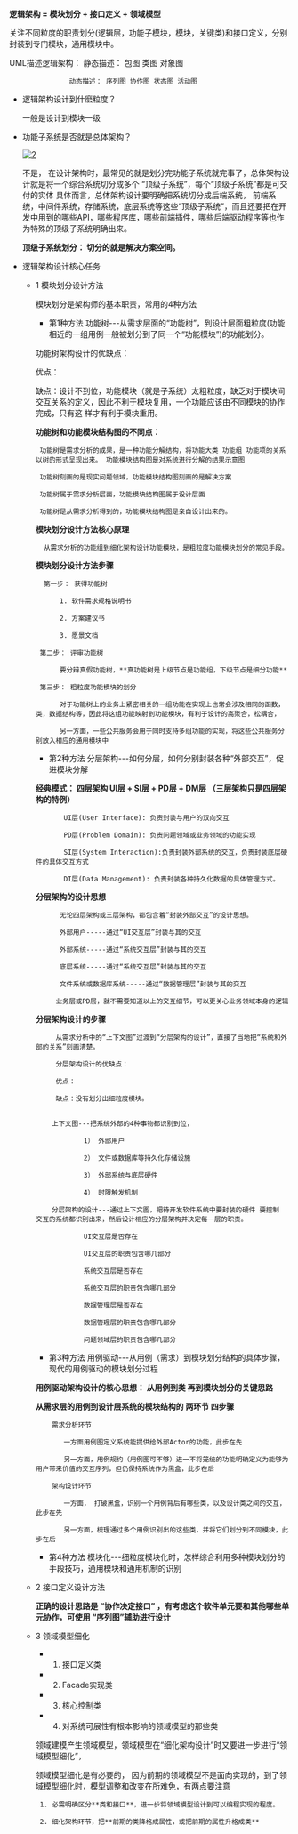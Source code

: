 **逻辑架构 = 模块划分 + 接口定义 + 领域模型**

关注不同粒度的职责划分(逻辑层，功能子模块，模块，关键类)和接口定义，分别封装到专门模块，通用模块中。

UML描述逻辑架构：   静态描述： 包图  类图  对象图

                   动态描述： 序列图 协作图 状态图 活动图
                   
* 逻辑架构设计到什麽粒度？
    
  一般是设计到模块一级
  
* 功能子系统是否就是总体架构？

  <a href="https://ibb.co/HpDw63d"><img src="https://i.ibb.co/mFCZkg8/2.png" alt="2" border="0"></a>
    
  不是， 在设计架构时，最常见的就是划分完功能子系统就完事了，总体架构设计就是将一个综合系统切分成多个 “顶级子系统”，每个“顶级子系统”都是可交付的实体
  具体而言，总体架构设计要明确把系统切分成后端系统， 前端系统，中间件系统，存储系统，底层系统等这些“顶级子系统”，而且还要把在开发中用到的哪些API，哪些程序库，哪些前端插件，哪些后端驱动程序等也作为特殊的顶级子系统明确出来。

  **顶级子系统划分： 切分的就是解决方案空间。**


* 逻辑架构设计核心任务

  * 1  模块划分设计方法
  
       模块划分是架构师的基本职责，常用的4种方法
      
       * 第1种方法 功能树---从需求层面的“功能树”，到设计层面粗粒度(功能相近的一组用例一般被划分到了同一个“功能模块”)的功能划分。
       
       功能树架构设计的优缺点：
       
       优点：
       
       缺点：设计不到位，功能模块（就是子系统）太粗粒度，缺乏对于模块间交互关系的定义，因此不利于模块复用，一个功能应该由不同模块的协作完成，只有这
             样才有利于模块重用。
       

       **功能树和功能模块结构图的不同点：**
      
         功能树是需求分析的成果，是一种功能分解结构，将功能大类 功能组 功能项的关系以树的形式呈现出来。 功能模块结构图是对系统进行分解的结果示意图
         
         功能树刻画的是现实问题领域，功能模块结构图刻画的是解决方案
         
         功能树属于需求分析层面，功能模块结构图属于设计层面
         
         功能树是从需求分析得到的，功能模块结构图是亲自设计出来的。
      
       **模块划分设计方法核心原理**
     
          从需求分析的功能组到细化架构设计功能模块，是粗粒度功能模块划分的常见手段。      
      
       **模块划分设计方法步骤**
      
          第一步： 获得功能树
      
              1. 软件需求规格说明书
              
              2. 方案建议书
              
              3. 愿景文档
              
         第二步： 评审功能树
      
              要分辩真假功能树，**真功能树是上级节点是功能组，下级节点是细分功能**
              
         第三步： 粗粒度功能模块的划分
      
              对于功能树上的业务上紧密相关的一组功能在实现上也常会涉及相同的函数，类，数据结构等，因此将这组功能映射到功能模块，有利于设计的高聚合，松耦合，
      
              另一方面，一些公共服务会用于同时支持多组功能的实现，将这些公共服务分别放入相应的通用模块中
      
       * 第2种方法 分层架构---如何分层，如何分别封装各种“外部交互”，促进模块分解
         
       **经典模式： 四层架构 UI层 + SI层 + PD层 + DM层 （三层架构只是四层架构的特例）**
         
               UI层(User Interface): 负责封装与用户的双向交互
                   
               PD层(Problem Domain): 负责问题领域或业务领域的功能实现
                   
               SI层(System Interaction):负责封装外部系统的交互，负责封装底层硬件的具体交互方式
                   
               DI层(Data Management): 负责封装各种持久化数据的具体管理方式。
         
       **分层架构的设计思想**
         
              无论四层架构或三层架构，都包含着“封装外部交互”的设计思想。
              
              外部用户-----通过“UI交互层”封装与其的交互
            
              外部系统-----通过“系统交互层”封装与其的交互
         
              底层系统-----通过“系统交互层”封装与其的交互       
              
              文件系统或数据库系统-----通过“数据管理层”封装与其的交互              
         
             业务层或PD层，就不需要知道以上的交互细节，可以更关心业务领域本身的逻辑
         
       **分层架构设计的步骤**
             
             从需求分析中的“上下文图”过渡到“分层架构的设计”，直接了当地把“系统和外部的关系”刻画清楚。
             
             分层架构设计的优缺点：
             
             优点：
             
             缺点：没有划分出细粒度模块。
             
             
            上下文图---把系统外部的4种事物都识别到位，
              
                    1） 外部用户
                    
                    2） 文件或数据库等持久化存储设施
                    
                    3） 外部系统与底层硬件
                    
                    4） 时限触发机制
                    
            分层架构的设计---通过上下文图，把待开发软件系统中要封装的硬件 要控制 交互的系统都识别出来，然后设计相应的分层架构并决定每一层的职责。
            
                    UI交互层是否存在
                    
                    UI交互层的职责包含哪几部分
                    
                    系统交互层是否存在
                    
                    系统交互层的职责包含哪几部分
                    
                    数据管理层是否存在
                    
                    数据管理层的职责包含哪几部分  
                    
                    问题领域层的职责包含哪几部分 
                    
         
       * 第3种方法 用例驱动---从用例（需求）到模块划分结构的具体步骤，现代的用例驱动的模块划分过程
       
       **用例驱动架构设计的核心思想： 从用例到类 再到模块划分的关键思路**
       
       **从需求层的用例到设计层系统的模块结构的 两环节 四步骤**
       
            需求分析环节
              
               一方面用例图定义系统能提供给外部Actor的功能，此步在先
               
               另一方面，用例规约（用例图可不够）进一不将笼统的功能明确定义为能够为用户带来价值的交互序列，但仍保持系统作为黑盒，此步在后
            
            架构设计环节
            
               一方面， 打破黑盒，识别一个用例背后有哪些类，以及设计类之间的交互，此步在先
               
               另一方面，梳理通过多个用例识别出的这些类，并将它们划分到不同模块，此步在后
         
       * 第4种方法 模块化---细粒度模块化时，怎样综合利用多种模块划分的手段技巧，通用模块和通用机制的识别
    
    
  * 2  接口定义设计方法
  
     **正确的设计思路是 “协作决定接口” ，有考虑这个软件单元要和其他哪些单元协作，可使用 “序列图”辅助进行设计**
  
  * 3  领域模型细化
       * 1. 接口定义类
       * 2. Facade实现类
       * 3. 核心控制类
       * 4. 对系统可展性有根本影响的领域模型的那些类

       领域建模产生领域模型，领域模型在“细化架构设计”时又要进一步进行“领域模型细化”，  

       领域模型细化是有必要的， 因为前期的领域模型不是面向实现的，到了领域模型细化时，模型调整和改变在所难免，有两点要注意
    
         1. 必需明确区分**类和接口**，进一步将领域模型设计到可以编程实现的程度。
    
         2. 细化架构环节，把**前期的类降格成属性，或把前期的属性升格成类**

      
    
  
  
  
